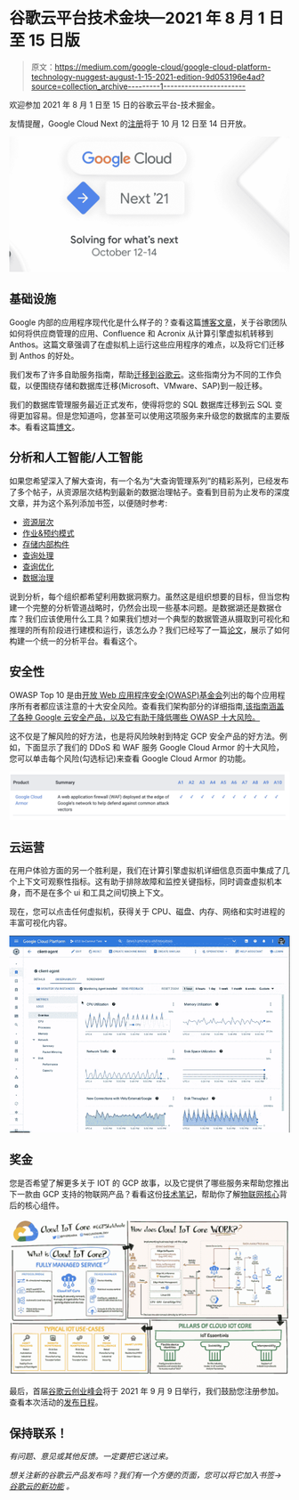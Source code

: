 # 谷歌云平台技术金块—2021 年 8 月 1 日至 15 日版

> 原文：<https://medium.com/google-cloud/google-cloud-platform-technology-nuggest-august-1-15-2021-edition-9d053196e4ad?source=collection_archive---------1----------------------->

欢迎参加 2021 年 8 月 1 日至 15 日的谷歌云平台-技术掘金。

友情提醒，Google Cloud Next 的[注册](https://cloud.withgoogle.com/next/register?utm_source=google&utm_medium=blog&utm_campaign=FY21-Q4-global-ES903-onlineevent-er-next-2021&utm_content=blog-next-21-registration&_ga=2.194198697.-545181806.1627628476)将于 10 月 12 日至 14 日开放。

![](img/38491a4ca69daf68f6d92a7ed299caa1.png)

## **基础设施**

Google 内部的应用程序现代化是什么样子的？查看这篇[博客文章](https://cloud.google.com/blog/topics/developers-practitioners/running-anthos-inside-google)，关于谷歌团队如何将供应商管理的应用、Confluence 和 Acronix 从计算引擎虚拟机转移到 Anthos。这篇文章强调了在虚拟机上运行这些应用程序的难点，以及将它们迁移到 Anthos 的好处。

我们发布了许多自助服务指南，帮助[迁移到谷歌云](https://cloud.google.com/blog/products/cloud-migration/30-guides-to-kickstart-your-migration-to-google-cloud)。这些指南分为不同的工作负载，以便围绕存储和数据库迁移(Microsoft、VMware、SAP)到一般迁移。

我们的数据库管理服务最近正式发布，使得将您的 SQL 数据库迁移到云 SQL 变得更加容易。但是您知道吗，您甚至可以使用这项服务来升级您的数据库的主要版本。看看这篇[博文](https://cloud.google.com/blog/topics/developers-practitioners/mysql-major-version-upgrade-using-database-migration-service)。

## 分析和人工智能/人工智能

如果您希望深入了解大查询，有一个名为“大查询管理系列”的精彩系列，已经发布了多个帖子，从资源层次结构到最新的数据治理帖子。查看到目前为止发布的深度文章，并为这个系列添加书签，以便随时参考:

*   [资源层次](https://cloud.google.com/blog/topics/developers-practitioners/bigquery-admin-reference-guide-resource-hierarchy)
*   [作业&预约模式](https://cloud.google.com/blog/topics/developers-practitioners/bigquery-admin-reference-guide-jobs-reservation-model)
*   [存储内部构件](https://cloud.google.com/blog/topics/developers-practitioners/bigquery-admin-reference-guide-storage)
*   [查询处理](https://cloud.google.com/blog/topics/developers-practitioners/bigquery-admin-reference-guide-query-processing)
*   [查询优化](https://cloud.google.com/blog/topics/developers-practitioners/bigquery-admin-reference-guide-query-optimization)
*   [数据治理](https://cloud.google.com/blog/topics/developers-practitioners/bigquery-admin-reference-guide-data-governance)

说到分析，每个组织都希望利用数据洞察力。虽然这是组织想要的目标，但当您构建一个完整的分析管道战略时，仍然会出现一些基本问题。是数据湖还是数据仓库？我们应该使用什么工具？如果我们想对一个典型的数据管道从摄取到可视化和推理的所有阶段进行建模和运行，该怎么办？我们已经写了一篇[论文](https://cloud.google.com/blog/products/data-analytics/building-unified-analytics-data-platform-google-cloud)，展示了如何构建一个统一的分析平台。看看这个。

## 安全性

OWASP Top 10 是由[开放 Web 应用程序安全(OWASP)基金会](https://owasp.org/)列出的每个应用程序所有者都应该注意的十大安全风险。查看我们架构部分的详细指南[,该指南涵盖了各种 Google 云安全产品，以及它有助于降低哪些 OWASP 十大风险。](https://cloud.google.com/architecture/owasp-top-ten-mitigation)

这不仅是了解风险的好方法，也是将风险映射到特定 GCP 安全产品的好方法。例如，下面显示了我们的 DDoS 和 WAF 服务 Google Cloud Armor 的十大风险，您可以单击每个风险(勾选标记)来查看 Google Cloud Armor 的功能。

![](img/81dd7c937a427e2f6327d9b0143eb2c0.png)

## 云运营

在用户体验方面的另一个胜利是，我们在计算引擎虚拟机详细信息页面中集成了几个上下文可观察性指标。这有助于排除故障和监控关键指标，同时调查虚拟机本身，而不是在多个 ui 和工具之间切换上下文。

现在，您可以点击任何虚拟机，获得关于 CPU、磁盘、内存、网络和实时进程的丰富可视化内容。

![](img/9caaf860b1d20b012e2004b6ecdf7a62.png)

## **奖金**

您是否希望了解更多关于 IOT 的 GCP 故事，以及它提供了哪些服务来帮助您推出下一款由 GCP 支持的物联网产品？看看这份[技术笔记](https://cloud.google.com/blog/topics/developers-practitioners/what-cloud-iot-core)，帮助你了解[物联网核心](https://cloud.google.com/iot-core/)背后的核心组件。

![](img/962f04f79b2654adc5055ca41566a28a.png)

最后，首届[谷歌云创业峰会](https://cloud.google.com/blog/topics/startups/a-digital-event-dedicated-to-startups-by-google-cloud)将于 2021 年 9 月 9 日举行，我们鼓励您注册参加。查看本次活动的[发布日程](https://cloudonair.withgoogle.com/events/startup)。

## 保持联系！

*有问题、意见或其他反馈。一定要把它送过来。*

*想关注新的谷歌云产品发布吗？我们有一个方便的页面，您可以将它加入书签→* [*谷歌云的新功能*](https://bit.ly/3umz3cA) *。*